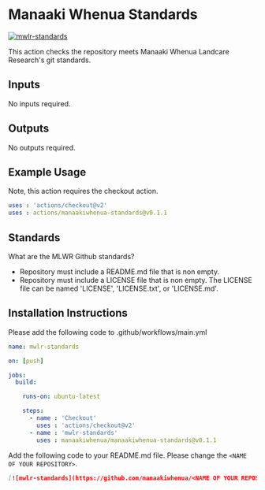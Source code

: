 # Manaaki Whenua Standards

[![mwlr-standards](https://github.com/manaakiwhenua/manaakiwhenua-standards/workflows/mwlr-standards/badge.svg)](https://github.com/manaakiwhenua/manaakiwhenua-standards)

This action checks the repository meets Manaaki Whenua Landcare Research's git standards.

## Inputs

No inputs required.

## Outputs

No outputs required.

## Example Usage

Note, this action requires the checkout action.

```yaml
uses : 'actions/checkout@v2'
uses : actions/manaakiwhenua-standards@v0.1.1
```

## Standards

What are the MLWR Github standards?

* Repository must include a README.md file that is non empty.
* Repository must include a LICENSE file that is non empty.  The LICENSE file can be named 'LICENSE', 'LICENSE.txt', or 'LICENSE.md'.

## Installation Instructions

Please add the following code to .github/workflows/main.yml

```yaml
name: mwlr-standards

on: [push]

jobs:
  build:

    runs-on: ubuntu-latest

    steps:
      - name : 'Checkout'
        uses : 'actions/checkout@v2'
      - name : 'mwlr-standards'
        uses : manaakiwhenua/manaakiwhenua-standards@v0.1.1
```

Add the following code to your README.md file.  Please change the `<NAME OF YOUR REPOSITORY>`.

```markdown
[![mwlr-standards](https://github.com/manaakiwhenua/<NAME OF YOUR REPOSITORY>/workflows/mwlr-standards/badge.svg)](https://github.com/manaakiwhenua/manaakiwhenua-standards)
```
